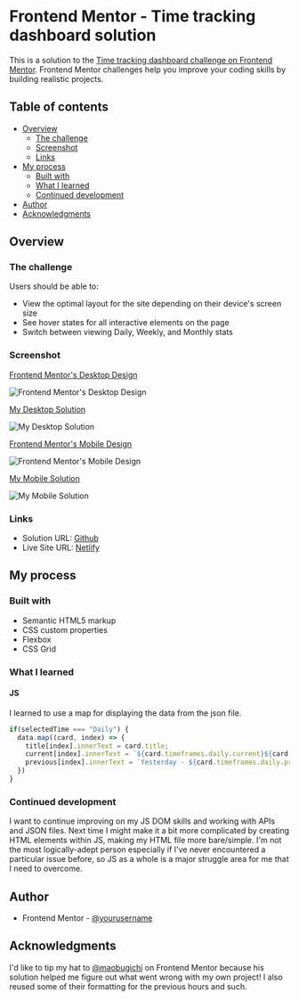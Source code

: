 # Frontend Mentor - Time tracking dashboard solution

This is a solution to the [Time tracking dashboard challenge on Frontend Mentor](https://www.frontendmentor.io/challenges/time-tracking-dashboard-UIQ7167Jw). Frontend Mentor challenges help you improve your coding skills by building realistic projects. 

## Table of contents

- [Overview](#overview)
  - [The challenge](#the-challenge)
  - [Screenshot](#screenshot)
  - [Links](#links)
- [My process](#my-process)
  - [Built with](#built-with)
  - [What I learned](#what-i-learned)
  - [Continued development](#continued-development)
- [Author](#author)
- [Acknowledgments](#acknowledgments)

## Overview

### The challenge

Users should be able to:

- View the optimal layout for the site depending on their device's screen size
- See hover states for all interactive elements on the page
- Switch between viewing Daily, Weekly, and Monthly stats

### Screenshot

<ins>Frontend Mentor's Desktop Design</ins>

![Frontend Mentor's Desktop Design](./design/desktop-design.jpg)

<ins>My Desktop Solution</ins>

![My Desktop Solution](my_desktop_solution.png)


<ins>Frontend Mentor's Mobile Design</ins>

![Frontend Mentor's Mobile Design](./design/mobile-design.jpg)

<ins>My Mobile Solution</ins>

![My Mobile Solution](my_mobile_solution.png)

### Links

- Solution URL: [Github](https://github.com/moonji-spoonji/Time-Tracking-Dashboard)
- Live Site URL: [Netlify](https://time-tracking-dashboard-moonji.netlify.app/)

## My process

### Built with

- Semantic HTML5 markup
- CSS custom properties
- Flexbox
- CSS Grid

### What I learned

#### JS

I learned to use a map for displaying the data from the json file. 

```js
if(selectedTime === "Daily") {
  data.map((card, index) => {
    title[index].innerText = card.title;
    current[index].innerText = `${card.timeframes.daily.current}${card.timeframes.daily.current === 0 || card.timeframes.daily.current > 1 ? "hrs" : "hr"}`;
    previous[index].innerText = `Yesterday - ${card.timeframes.daily.previous} ${card.timeframes.daily.previous === 0 || card.timeframes.daily.previous ? "hrs" : "hr"}`;
  })
}
```

### Continued development

I want to continue improving on my JS DOM skills and working with APIs and JSON files. Next time I might make it a bit more complicated by creating HTML elements within JS, making my HTML file more bare/simple. I'm not the most logically-adept person especially if I've never encountered a particular issue before, so JS as a whole is a major struggle area for me that I need to overcome. 

## Author

- Frontend Mentor - [@yourusername](https://www.frontendmentor.io/profile/moonji-spoonji)

## Acknowledgments

I'd like to tip my hat to [@maobugichi](https://www.frontendmentor.io/profile/Maobugichi) on Frontend Mentor because his solution helped me figure out what went wrong with my own project! I also reused some of their formatting for the previous hours and such. 
